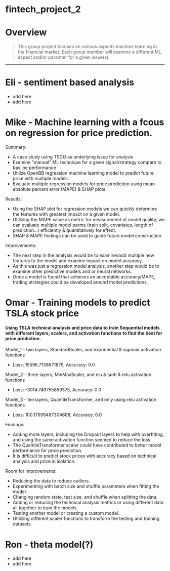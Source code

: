 # fintech_project_2


# Overview
> This group project focuses on various aspects machine learning in the financial market. Each group member will examine a different ML aspect and/or paramter for a given issue(s).
***
# Eli - sentiment based analysis
* add here 
* add here

# Mike - Machine learning with a fcous on regression for price prediction.
Summary:
* A case study using TSCO as underlying issue for analysis
* Examine "manual" ML technique for a given signal/strategy compare to basline performance
* Utilize OpenBB regression machine learning model to predict future price with multiple models.
* Evaluate multiple regression models for price prediction using mean absolute percent error (MAPE) & SHAP plots

Results:
* Using the SHAP plot for regression models we can quickly determine the features with greatest impact on a given model.
* Utilizing the MAPE value as metric for measurement of model quality, we can evaluate multiple model parms (train split, covariates, length of prediction...) efficiently & quantitatively for effect.
* SHAP & MAPE findings can be used to guide future model construction.

Improvements:
* The next step in the analysis would be to examine/add multiple new features to the model and examine impact on model accuracy.
* As this was just a regression model analysis, another step would be to examine other predictive models and or neural networks.
* Once a model is found that achieves an acceptable accuracy/MAPE, trading strategies could be developed around model predictions.

# Omar - Training models to predict TSLA stock price
#### Using TSLA technical analysis and price data to train Sequential models with different layers, scalers, and activation functions to find the best for price prediction.
Model_1 - two layers, StandardScaler, and exponential & sigmoid activation functions

* Loss: 15596.7138671875, Accuracy: 0.0

Model_2 - three layers, MinMaxScaler, and elu & tanh & relu activation functions

* Loss: -3014.749755859375, Accuracy: 0.0

Model_3 - ten layers, QuantileTransformer, and only using relu activation functions

* Loss: 100.17599487304688, Accuracy: 0.0

Findings:
* Adding more layers, including the Dropout layers to help with overfitting, and using the same activation function seemed to reduce the loss.
* The QuantileTransformer scaler could have contributed to better model performance for price prediction.
* It is difficult to predict stock prices with accuracy based on technical analysis and price in isolation.

Room for improvements:
* Reducing the data to reduce outliers.
* Experimenting with batch size and shuffle parameters when fitting the model.
* Changing random state, test size, and shuffle when splitting the data.
* Adding or reducing the technical analysis metrics or using different data all together to train the models.
* Testing another model or creating a custom model.
* Utilizing different scaler functions to transform the testing and training datasets.

# Ron - theta model(?)
* add here 
* add here